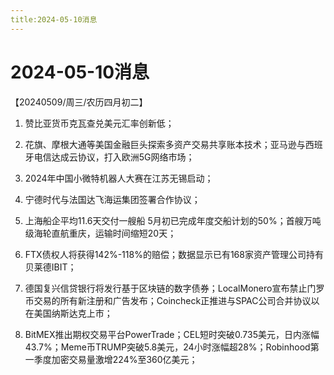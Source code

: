 ```yaml
---
title:2024-05-10消息
---
```

# 2024-05-10消息
【20240509/周三/农历四月初二】

1. 赞比亚货币克瓦查兑美元汇率创新低；

2. 花旗、摩根大通等美国金融巨头探索多资产交易共享账本技术；亚马逊与西班牙电信达成云协议，打入欧洲5G网络市场；

3. 2024年中国小微特机器人大赛在江苏无锡启动；

4. 宁德时代与法国达飞海运集团签署合作协议；

5. 上海船企平均11.6天交付一艘船 5月初已完成年度交船计划的50%；首艘万吨级海轮直航重庆，运输时间缩短20天；

6. FTX债权人将获得142%-118%的赔偿；数据显示已有168家资产管理公司持有贝莱德IBIT；

7. 德国复兴信贷银行将发行基于区块链的数字债券；LocalMonero宣布禁止门罗币交易的所有新注册和广告发布；Coincheck正推进与SPAC公司合并协议以在美国纳斯达克上市；

8. BitMEX推出期权交易平台PowerTrade；CEL短时突破0.735美元，日内涨幅43.7%；Meme币TRUMP突破5.8美元，24小时涨幅超28%；Robinhood第一季度加密交易量激增224%至360亿美元；